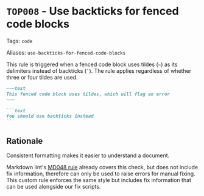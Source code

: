 # `TOP008` - Use backticks for fenced code blocks

Tags: `code`

Aliases: `use-backticks-for-fenced-code-blocks`

This rule is triggered when a fenced code block uses tildes (`~`) as its delimiters instead of backticks (`` ` ``). The rule applies regardless of whether three or four tildes are used.

````markdown
~~~text
This fenced code block uses tildes, which will flag an error
~~~

```text
You should use backticks instead
```
````

## Rationale

Consistent formatting makes it easier to understand a document.

Markdown lint's [MD048 rule](https://github.com/DavidAnson/markdownlint/blob/main/doc/md048.md) already covers this check, but does not include fix information, therefore can only be used to raise errors for manual fixing. This custom rule enforces the same style but includes fix information that can be used alongside our fix scripts.